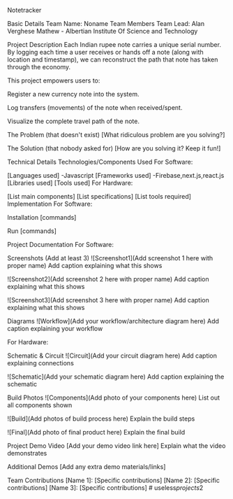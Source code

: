 Notetracker


Basic Details
Team Name: Noname
Team Members
Team Lead: Alan Verghese Mathew - Albertian Institute Of Science and Technology

Project Description
Each Indian rupee note carries a unique serial number. By logging each time a user receives or hands off a note (along with location and timestamp), we can reconstruct the path that note has taken through the economy.

This project empowers users to:

Register a new currency note into the system.

Log transfers (movements) of the note when received/spent.

Visualize the complete travel path of the note.

The Problem (that doesn't exist)
[What ridiculous problem are you solving?]

The Solution (that nobody asked for)
[How are you solving it? Keep it fun!]

Technical Details
Technologies/Components Used
For Software:

[Languages used] -Javascript
[Frameworks used] -Firebase,next.js,react.js 
[Libraries used]
[Tools used]
For Hardware:

[List main components]
[List specifications]
[List tools required]
Implementation
For Software:

Installation
[commands]

Run
[commands]

Project Documentation
For Software:

Screenshots (Add at least 3)
![Screenshot1](Add screenshot 1 here with proper name) Add caption explaining what this shows

![Screenshot2](Add screenshot 2 here with proper name) Add caption explaining what this shows

![Screenshot3](Add screenshot 3 here with proper name) Add caption explaining what this shows

Diagrams
![Workflow](Add your workflow/architecture diagram here) Add caption explaining your workflow

For Hardware:

Schematic & Circuit
![Circuit](Add your circuit diagram here) Add caption explaining connections

![Schematic](Add your schematic diagram here) Add caption explaining the schematic

Build Photos
![Components](Add photo of your components here) List out all components shown

![Build](Add photos of build process here) Explain the build steps

![Final](Add photo of final product here) Explain the final build

Project Demo
Video
[Add your demo video link here] Explain what the video demonstrates

Additional Demos
[Add any extra demo materials/links]

Team Contributions
[Name 1]: [Specific contributions]
[Name 2]: [Specific contributions]
[Name 3]: [Specific contributions]
#   u s e l e s s _ p r o j e c t s _ 2 
 
 
